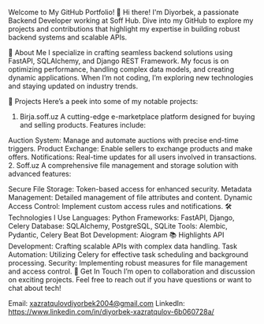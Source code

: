 Welcome to My GitHub Portfolio!
👋 Hi there! I'm Diyorbek, a passionate Backend Developer working at Soff Hub. Dive into my GitHub to explore my projects and contributions that highlight my expertise in building robust backend systems and scalable APIs.

🌟 About Me
I specialize in crafting seamless backend solutions using FastAPI, SQLAlchemy, and Django REST Framework. My focus is on optimizing performance, handling complex data models, and creating dynamic applications. When I’m not coding, I’m exploring new technologies and staying updated on industry trends.

🚀 Projects
Here’s a peek into some of my notable projects:

1. Birja.soff.uz
A cutting-edge e-marketplace platform designed for buying and selling products. Features include:

Auction System: Manage and automate auctions with precise end-time triggers.
Product Exchange: Enable sellers to exchange products and make offers.
Notifications: Real-time updates for all users involved in transactions.
2. Soff.uz
A comprehensive file management and storage solution with advanced features:

Secure File Storage: Token-based access for enhanced security.
Metadata Management: Detailed management of file attributes and content.
Dynamic Access Control: Implement custom access rules and notifications.
🛠 Technologies I Use
Languages: Python
Frameworks: FastAPI, Django, Celery
Database: SQLAlchemy, PostgreSQL, SQLite
Tools: Alembic, Pydantic, Celery Beat
Bot Development: Aiogram
📚 Highlights
API Development: Crafting scalable APIs with complex data handling.
Task Automation: Utilizing Celery for effective task scheduling and background processing.
Security: Implementing robust measures for file management and access control.
🧩 Get In Touch
I’m open to collaboration and discussion on exciting projects. Feel free to reach out if you have questions or want to chat about tech!

Email: xazratqulovdiyorbek2004@gmail.com
LinkedIn: https://www.linkedin.com/in/diyorbek-xazratqulov-6b060728a/

